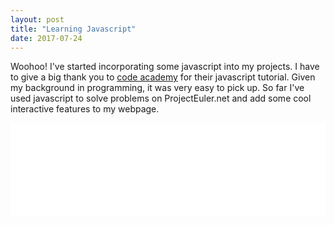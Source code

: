 ```yaml
---
layout: post
title: "Learning Javascript"
date: 2017-07-24
---
```


Woohoo! I've started incorporating some javascript into my projects. I have to give a big thank you to [code academy](https://www.codecademy.com/learn) for their javascript tutorial. Given my background in programming, it was very easy to pick up. So far I've used javascript to solve problems on ProjectEuler.net and add some cool interactive features to my webpage.

<iframe src="/projects/project-euler/index.html" width="100%" frameborder="0" scrolling="no">
  <p>Your browser does not support iframes.</p>
</iframe>